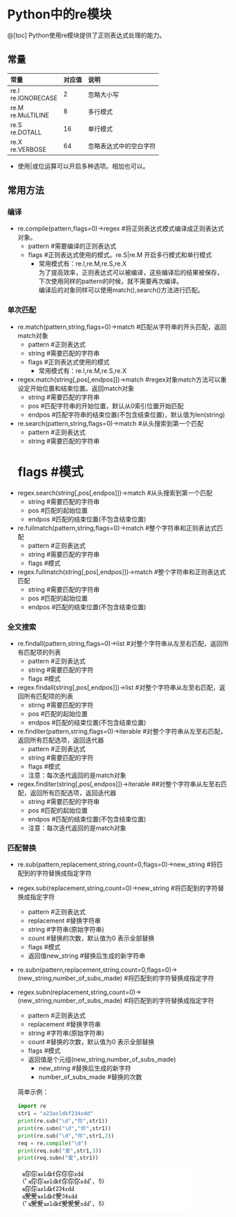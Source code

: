 # Python中的re模块
@[toc]
Python使用re模块提供了正则表达式处理的能力。
## 常量
|常量|对应值|说明|
|:--|:--|:-----|
re.I<br/>re.IGNORECASE|2|忽略大小写
re.M<br/>re.MuLTILINE|8|多行模式
re.S<br/>re.DOTALL|16|单行模式
re.X<br/>re.VERBOSE|64|忽略表达式中的空白字符

* 使用|或位运算可以开启多种选项。相加也可以。
## 常用方法
### 编译
* re.compile(pattern,flags=0)->regex #将正则表达式模式编译成正则表达式对象。
    * pattern #需要编译的正则表达式
    * flags #正则表达式使用的模式。re.S|re.M 开启多行模式和单行模式
        * 常用模式有：re.I,re.M,re.S,re.X   
为了提高效率，正则表达式可以被编译，这些编译后的结果被保存，下次使用同样的pattern的时候，就不需要再次编译。   
编译后的对象同样可以使用match(),search()方法进行匹配。
### 单次匹配
* re.match(pattern,string,flags=0)->match #匹配从字符串的开头匹配，返回match对象
    * pattern #正则表达式
    * string #需要匹配的字符串
    * flags #正则表达式使用的模式
        * 常用模式有：re.I,re.M,re.S,re.X   
* regex.match(string[,pos[,endpos]])->match #regex对象match方法可以重设定开始位置和结束位置。返回match对象
    * string #需要匹配的字符串
    * pos  #匹配字符串的开始位置，默认从0索引位置开始匹配
    * endpos #匹配字符串的结束位置(不包含结束位置)，默认值为len(string)
* re.search(pattern,string,flags=0)->match #从头搜索到第一个匹配
    * pattern #正则表达式
    * string #需要匹配的字符串
    # flags #模式
* regex.search(string[,pos[,endpos]])->match #从头搜索到第一个匹配
    * string #需要匹配的字符串
    * pos #匹配的起始位置
    * endpos #匹配的结束位置(不包含结束位置)
* re.fullmatch(pattern,string,flags=0)->match  #整个字符串和正则表达式匹配
    * pattern #正则表达式
    * string #需要匹配的字符串
    * flags #模式
* regex.fullmatch(string[,pos[,endpos]])->match #整个字符串和正则表达式匹配
    * string #需要匹配的字符串
    * pos #匹配的起始位置
    * endpos #匹配的结束位置(不包含结束位置)
### 全文搜索
* re.findall(pattern,string,flags=0)->list #对整个字符串从左至右匹配，返回所有匹配项的列表
    * pattern #正则表达式
    * string #需要匹配的字符
    * flags #模式
* regex.findall(string[,pos[,endpos]])->list  #对整个字符串从左至右匹配，返回所有匹配项的列表
    * stirng #需要匹配的字符
    * pos #匹配的起始位置
    * endpos #匹配的结束位置(不包含结束位置)
* re.finditer(pattern,string,flags=0)->iterable #对整个字符串从左至右匹配，返回所有匹配选项，返回迭代器
    * pattern #正则表达式
    * string #需要匹配的字符
    * flags #模式
    * 注意：每次迭代返回的是match对象
* regex.finditer(string[,pos[,endpos]])->iterable ##对整个字符串从左至右匹配，返回所有匹配选项，返回迭代器
    * string #需要匹配的字符串
    * pos #匹配的起始位置
    * endpos #匹配的结束位置(不包含结束位置)
    * 注意：每次迭代返回的是match对象  
### 匹配替换
* re.sub(pattern,replacement,string,count=0,flags=0)->new_string #将匹配到的字符替换成指定字符
* regex.sub(replacement,string,count=0)->new_string #将匹配到的字符替换成指定字符
    * pattern #正则表达式
    * replacement #替换字符串
    * string #字符串(原始字符串)
    * count #替换的次数，默认值为0 表示全部替换
    * flags #模式
    * 返回值new_string #替换后生成的新字符串
* re.subn(pattern,replacement,string,count=0,flags=0)->(new_string,number_of_subs_made) #将匹配到的字符替换成指定字符
* regex.subn(replacement,string,count=0)->(new_string,number_of_subs_made) #将匹配到的字符替换成指定字符
    * pattern #正则表达式
    * replacement #替换字符串
    * string #字符串(原始字符串)
    * count #替换的次数，默认值为0 表示全部替换
    * flags #模式
    * 返回值是个元组(new_string,number_of_subs_made)
        * new_string #替换后生成的新字符
        * number_of_subs_made #替换的次数   

    简单示例：
    ````python
    import re
    str1 = "a23asldkf234xdd"
    print(re.sub("\d","你",str1))
    print(re.subn("\d","你",str1))
    print(re.sub("\d","你",str1,2))
    req = re.compile("\d")
    print(req.sub("爱",str1,3))
    print(req.subn("爱",str1))
    ````  
    ![reg001](../../img/python/reg001.jpg)
